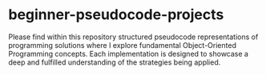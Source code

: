# beginner-pseudocode-projects
Please find within this repository structured pseudocode representations of programming solutions where I explore fundamental Object-Oriented Programming concepts. Each implementation is designed to showcase a deep and fulfilled understanding of the strategies being applied. 


